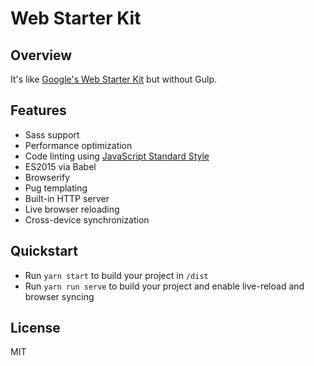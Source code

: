 # Web Starter Kit

## Overview

It's like [Google's Web Starter Kit](https://github.com/google/web-starter-kit) but without Gulp.

## Features

- Sass support
- Performance optimization
- Code linting using [JavaScript Standard Style](https://github.com/feross/standard)
- ES2015 via Babel
- Browserify
- Pug templating
- Built-in HTTP server
- Live browser reloading
- Cross-device synchronization

## Quickstart

- Run `yarn start` to build your project in `/dist`
- Run `yarn run serve` to build your project and enable live-reload and browser syncing

## License

MIT
